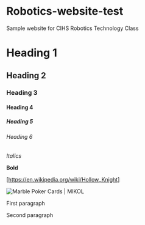 # Robotics-website-test
Sample website for CIHS Robotics Technology Class
# Heading 1
## Heading 2
### Heading 3
#### Heading 4
##### Heading 5
###### Heading 6
*Italics*

**Bold**

[https://en.wikipedia.org/wiki/Hollow_Knight]

<img src="https://cdn.shopify.com/s/files/1/0839/2139/products/5D4C679F-1DF9-4C7B-AB1F-40B7B2853B7C-2621-0000017CC6A12B02_tmp_1440x.jpg?v=1542458417" alt="Marble Poker Cards | MIKOL"/>

First paragraph

Second paragraph 

